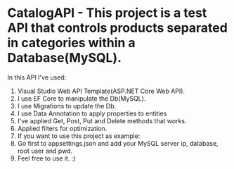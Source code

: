 # CatalogAPI - This project is a test API that controls products separated in categories within a Database(MySQL).
In this API I've used:
  1. Visual Studio Web API Template(ASP.NET Core Web API).
  2. I use EF Core to manipulate the Db(MySQL).
  3. I use Migrations to update the Db.
  4. I use Data Annotation to apply properties to entities
  5. I've applied Get, Post, Put and Delete methods that works.
  6. Applied filters for optimization.
  7. If you want to use this project as example:
  8. Go first to appsettings.json and add your MySQL server ip, database, root user and pwd.
  9. Feel free to use it. :)
